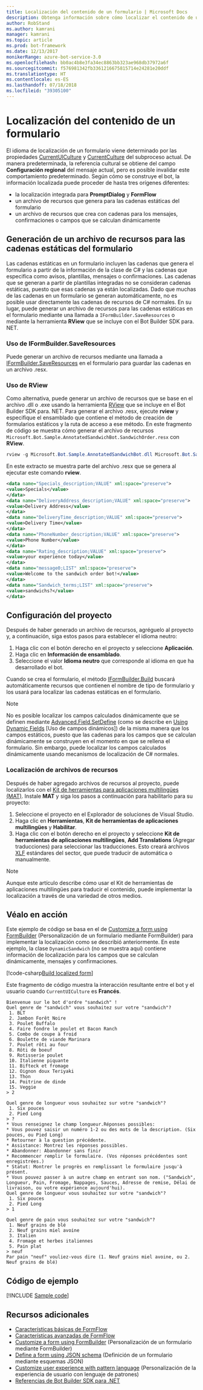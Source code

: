 ```yaml
---
title: Localización del contenido de un formulario | Microsoft Docs
description: Obtenga información sobre cómo localizar el contenido de un formulario con FormFlow y el Bot Builder SDK para. NET.
author: RobStand
ms.author: kamrani
manager: kamrani
ms.topic: article
ms.prod: bot-framework
ms.date: 12/13/2017
monikerRange: azure-bot-service-3.0
ms.openlocfilehash: bb0ac4b8e3fa34ec8863bb323ae968db37972a6f
ms.sourcegitcommit: f576981342fb3361216675815714e24281e20ddf
ms.translationtype: HT
ms.contentlocale: es-ES
ms.lasthandoff: 07/18/2018
ms.locfileid: "39305100"
---
```

# <a name="localize-form-content"></a>Localización del contenido de un formulario

El idioma de localización de un formulario viene determinado por las propiedades [CurrentUICulture](https://msdn.microsoft.com/en-us/library/system.threading.thread.currentuiculture(v=vs.110).aspx) y [CurrentCulture](https://msdn.microsoft.com/en-us/library/system.threading.thread.currentculture(v=vs.110).aspx) del subproceso actual. De manera predeterminada, la referencia cultural se obtiene del campo **Configuración regional** del mensaje actual, pero es posible invalidar este comportamiento predeterminado. Según cómo se construye el bot, la información localizada puede proceder de hasta tres orígenes diferentes:

- la localización integrada para **PromptDialog** y **FormFlow**
- un archivo de recursos que genera para las cadenas estáticas del formulario
- un archivo de recursos que crea con cadenas para los mensajes, confirmaciones o campos que se calculan dinámicamente

## <a name="generate-a-resource-file-for-the-static-strings-in-your-form"></a>Generación de un archivo de recursos para las cadenas estáticas del formulario

Las cadenas estáticas en un formulario incluyen las cadenas que genera el formulario a partir de la información de la clase de C# y las cadenas que especifica como avisos, plantillas, mensajes o confirmaciones. Las cadenas que se generan a partir de plantillas integradas no se consideran cadenas estáticas, puesto que esas cadenas ya están localizadas. Dado que muchas de las cadenas en un formulario se generan automáticamente, no es posible usar directamente las cadenas de recursos de C# normales. En su lugar, puede generar un archivo de recursos para las cadenas estáticas en el formulario mediante una llamada a `IFormBuilder.SaveResources` o mediante la herramienta **RView** que se incluye con el Bot Builder SDK para. NET.

### <a name="use-iformbuildersaveresources"></a>Uso de IFormBuilder.SaveResources

Puede generar un archivo de recursos mediante una llamada a [IFormBuilder.SaveResources][saveResources] en el formulario para guardar las cadenas en un archivo .resx.

### <a name="use-rview"></a>Uso de RView

Como alternativa, puede generar un archivo de recursos que se base en el archivo .dll o .exe usando la herramienta <a href="https://github.com/Microsoft/BotBuilder/tree/master/CSharp/Tools/RView" target="_blank">RView</a> que se incluye en el Bot Builder SDK para. NET. Para generar el archivo .resx, ejecute **rview** y especifique el ensamblado que contiene el método de creación de formularios estáticos y la ruta de acceso a ese método. En este fragmento de código se muestra cómo generar el archivo de recursos `Microsoft.Bot.Sample.AnnotatedSandwichBot.SandwichOrder.resx` con **RView**. 

```csharp
rview -g Microsoft.Bot.Sample.AnnotatedSandwichBot.dll Microsoft.Bot.Sample.AnnotatedSandwichBot.SandwichOrder.BuildForm
```

En este extracto se muestra parte del archivo .resx que se genera al ejecutar este comando **rview**.

```xml
<data name="Specials_description;VALUE" xml:space="preserve">
<value>Specials</value>
</data>
<data name="DeliveryAddress_description;VALUE" xml:space="preserve">
<value>Delivery Address</value>
</data>
<data name="DeliveryTime_description;VALUE" xml:space="preserve">
<value>Delivery Time</value>
</data>
<data name="PhoneNumber_description;VALUE" xml:space="preserve">
<value>Phone Number</value>
</data>
<data name="Rating_description;VALUE" xml:space="preserve">
<value>your experience today</value>
</data>
<data name="message0;LIST" xml:space="preserve">
<value>Welcome to the sandwich order bot!</value>
</data>
<data name="Sandwich_terms;LIST" xml:space="preserve">
<value>sandwichs?</value>
</data>
```

## <a name="configure-your-project"></a>Configuración del proyecto

Después de haber generado un archivo de recursos, agréguelo al proyecto y, a continuación, siga estos pasos para establecer el idioma neutro: 

1. Haga clic con el botón derecho en el proyecto y seleccione **Aplicación**.
2. Haga clic en **Información de ensamblado**.
3. Seleccione el valor **Idioma neutro** que corresponde al idioma en que ha desarrollado el bot.

Cuando se crea el formulario, el método [IFormBuilder.Build][build] buscará automáticamente recursos que contienen el nombre de tipo de formulario y los usará para localizar las cadenas estáticas en el formulario. 

> [!NOTE]
> No es posible localizar los campos calculados dinámicamente que se definen mediante [Advanced.Field.SetDefine][setDefine] (como se describe en [Using Dynamic Fields](bot-builder-dotnet-formflow-formbuilder.md#dynamically-define-field-values-confirmations-and-messages) [Uso de campos dinámicos]) de la misma manera que los campos estáticos, puesto que las cadenas para los campos que se calculan dinámicamente se construyen en el momento en que se rellena el formulario. Sin embargo, puede localizar los campos calculados dinámicamente usando mecanismos de localización de C# normales.

### <a name="localize-resource-files"></a>Localización de archivos de recursos 

Después de haber agregado archivos de recursos al proyecto, puede localizarlos con el <a href="https://developer.microsoft.com/en-us/windows/develop/multilingual-app-toolkit" target="_blank">Kit de herramientas para aplicaciones multilingües (MAT)</a>. Instale **MAT** y siga los pasos a continuación para habilitarlo para su proyecto:

1. Seleccione el proyecto en el Explorador de soluciones de Visual Studio.
2. Haga clic en **Herramientas**, **Kit de herramientas de aplicaciones multilingües** y **Habilitar**.
3. Haga clic con el botón derecho en el proyecto y seleccione **Kit de herramientas de aplicaciones multilingües**, **Add Translations** (Agregar traducciones) para seleccionar las traducciones. Esto creará archivos <a href="https://en.wikipedia.org/wiki/XLIFF" target="_blank">XLF</a> estándares del sector, que puede traducir de automática o manualmente.

> [!NOTE]
> Aunque este artículo describe cómo usar el Kit de herramientas de aplicaciones multilingües para traducir el contenido, puede implementar la localización a través de una variedad de otros medios.

## <a name="see-it-in-action"></a>Véalo en acción

Este ejemplo de código se basa en el de [Customize a form using FormBuilder](bot-builder-dotnet-formflow-formbuilder.md) (Personalización de un formulario mediante FormBuilder) para implementar la localización como se describió anteriormente. En este ejemplo, la clase `DynamicSandwich` (no se muestra aquí) contiene información de localización para los campos que se calculan dinámicamente, mensajes y confirmaciones.

[!code-csharp[Build localized form](../includes/code/dotnet-formflow-localize.cs#buildLocalizedForm)]

Este fragmento de código muestra la interacción resultante entre el bot y el usuario cuando `CurrentUICulture` es **Francés**.

```console
Bienvenue sur le bot d'ordre "sandwich" !
Quel genre de "sandwich" vous souhaitez sur votre "sandwich"?
 1. BLT
 2. Jambon Forêt Noire
 3. Poulet Buffalo
 4. Faire fondre le poulet et Bacon Ranch
 5. Combo de coupe à froid
 6. Boulette de viande Marinara
 7. Poulet rôti au four
 8. Rôti de boeuf
 9. Rotisserie poulet
 10. Italienne piquante
 11. Bifteck et fromage
 12. Oignon doux Teriyaki
 13. Thon
 14. Poitrine de dinde
 15. Veggie
> 2

Quel genre de longueur vous souhaitez sur votre "sandwich"?
 1. Six pouces
 2. Pied Long
> ?
* Vous renseignez le champ longueur.Réponses possibles:
* Vous pouvez saisir un numéro 1-2 ou des mots de la description. (Six pouces, ou Pied Long)
* Retourner à la question précédente.
* Assistance: Montrez les réponses possibles.
* Abandonner: Abandonner sans finir
* Recommencer remplir le formulaire. (Vos réponses précédentes sont enregistrées.)
* Statut: Montrer le progrès en remplissant le formulaire jusqu'à présent.
* Vous pouvez passer à un autre champ en entrant son nom. ("Sandwich", Longueur, Pain, Fromage, Nappages, Sauces, Adresse de remise, Délai de livraison, ou votre expérience aujourd'hui).
Quel genre de longueur vous souhaitez sur votre "sandwich"?
 1. Six pouces
 2. Pied Long
> 1

Quel genre de pain vous souhaitez sur votre "sandwich"?
 1. Neuf grains de blé
 2. Neuf grains miel avoine
 3. Italien
 4. Fromage et herbes italiennes
 5. Pain plat
> neuf
Par pain "neuf" vouliez-vous dire (1. Neuf grains miel avoine, ou 2. Neuf grains de blé)
```

## <a name="sample-code"></a>Código de ejemplo

[!INCLUDE [Sample code](../includes/snippet-dotnet-formflow-samples.md)]

## <a name="additional-resources"></a>Recursos adicionales

- [Características básicas de FormFlow](bot-builder-dotnet-formflow.md)
- [Características avanzadas de FormFlow](bot-builder-dotnet-formflow-advanced.md)
- [Customize a form using FormBuilder](bot-builder-dotnet-formflow-formbuilder.md) (Personalización de un formulario mediante FormBuilder)
- [Define a form using JSON schema](bot-builder-dotnet-formflow-json-schema.md) (Definición de un formulario mediante esquemas JSON)
- [Customize user experience with pattern language](bot-builder-dotnet-formflow-pattern-language.md) (Personalización de la experiencia de usuario con lenguaje de patrones)
- <a href="/dotnet/api/?view=botbuilder-3.11.0" target="_blank">Referencias de Bot Builder SDK para .NET</a>

[build]: /dotnet/api/microsoft.bot.builder.formflow.formbuilder-1.build 

[setDefine]: /dotnet/api/microsoft.bot.builder.formflow.advanced.field-1.setdefine

[saveResources]: /dotnet/api/microsoft.bot.builder.formflow.iform-1.saveresources
